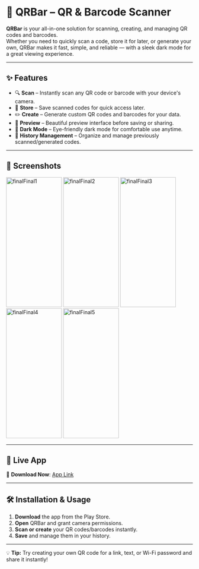 # 📱 QRBar – QR & Barcode Scanner

**QRBar** is your all-in-one solution for scanning, creating, and managing QR codes and barcodes.  
Whether you need to quickly scan a code, store it for later, or generate your own, QRBar makes it fast, simple, and reliable — with a sleek dark mode for a great viewing experience.

---

## ✨ Features

- 🔍 **Scan** – Instantly scan any QR code or barcode with your device's camera.
- 💾 **Store** – Save scanned codes for quick access later.
- ✏️ **Create** – Generate custom QR codes and barcodes for your data.
- 🎨 **Preview** – Beautiful preview interface before saving or sharing.
- 🌙 **Dark Mode** – Eye-friendly dark mode for comfortable use anytime.
- 📂 **History Management** – Organize and manage previously scanned/generated codes.

---

## 📸 Screenshots
<img width="150" height="350" alt="finalFinal1" src="https://github.com/user-attachments/assets/60b4af33-702f-4715-9130-97cb9324cf52" />
<img width="150" height="350" alt="finalFinal2" src="https://github.com/user-attachments/assets/6364cfa7-391b-41e9-8716-caae14ad9432" />
<img width="150" height="350" alt="finalFinal3" src="https://github.com/user-attachments/assets/2c049243-0ca9-4f1b-be78-6654b2d8710b" />
<img width="150" height="350" alt="finalFinal4" src="https://github.com/user-attachments/assets/12e515c3-3987-4fe3-9e1a-3ee8ab43e520" />
<img width="150" height="350" alt="finalFinal5" src="https://github.com/user-attachments/assets/404df88f-124a-4202-899b-32590b59414f" />


---

## 🚀 Live App

📲 **Download Now**:  [ App Link](https://play.google.com/store/apps/details?id=com.quickappsra.qr_barcode) 


---

## 🛠 Installation & Usage

1. **Download** the app from the Play Store.  
2. **Open** QRBar and grant camera permissions.  
3. **Scan or create** your QR codes/barcodes instantly.  
4. **Save** and manage them in your history.

---


💡 **Tip:** Try creating your own QR code for a link, text, or Wi-Fi password and share it instantly!



